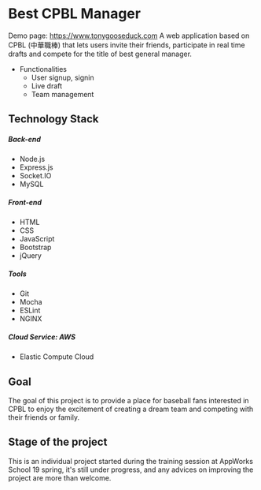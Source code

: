 # Best CPBL Manager
Demo page: https://www.tonygooseduck.com
A web application based on CPBL (中華職棒) that lets users invite their friends, participate in real time drafts and compete for the title of best general manager.

- Functionalities
    - User signup, signin
    - Live draft
    - Team management
## Technology Stack
##### Back-end
- Node.js
- Express.js
- Socket.IO
- MySQL
##### Front-end
- HTML
- CSS
- JavaScript
- Bootstrap
- jQuery
##### Tools
- Git
- Mocha
- ESLint
- NGINX
##### Cloud Service: AWS
- Elastic Compute Cloud

## Goal
The goal of this project is to provide a place for baseball fans interested in CPBL to enjoy the excitement of creating a dream team and competing with their friends or family.

## Stage of the project
This is an individual project started during the training session at AppWorks School 19 spring, it's still under progress, and any advices on improving the project are more than welcome.